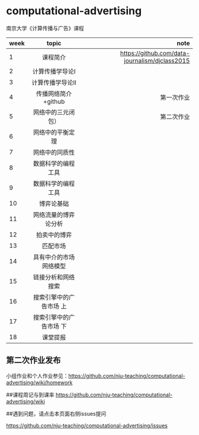 # computational-advertising
南京大学《计算传播与广告》课程



| week          | topic         | note  |
| ------------- |:-------------:| -----:|
|1              | 课程简介            |    https://github.com/data-journalism/djclass2015   |
|2              | 计算传播学导论I	    |        |
|3              | 计算传播学导论II              |      |
|4              | 传播网络简介+github	     |  第一次作业   |
|5              | 网络中的三元闭包）|  第二次作业   |
|6              | 网络中的平衡定理 |       |
|7              | 网络中的同质性	         |      |
|8              | 数据科学的编程工具               |       |
|9              | 数据科学的编程工具               |       |
|10              | 博弈论基础               |        |
|11             | 网络流量的博弈论分析     |       |
|12             | 拍卖中的博弈	                 |     |
|13             | 匹配市场	     |                    |
|14             | 具有中介的市场网络模型         |       |
|15             | 链接分析和网络搜索      |       |
|16             | 搜索引擎中的广告市场 上              |        |
|17             | 搜索引擎中的广告市场 下        |       |
|18             | 课堂提报	              |       |


## 第二次作业发布
小组作业和个人作业参见：https://github.com/nju-teaching/computational-advertising/wiki/homework

##课程周记与到课率
https://github.com/nju-teaching/computational-advertising/wiki

##遇到问题，请点击本页面右侧issues提问

https://github.com/nju-teaching/computational-advertising/issues
